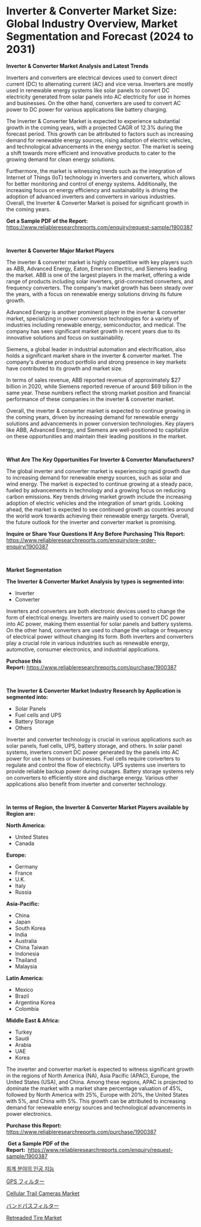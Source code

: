 <p><h1>Inverter & Converter Market Size: Global Industry Overview, Market Segmentation and Forecast (2024 to 2031)</h1></p><p><strong>Inverter & Converter Market Analysis and Latest Trends</strong></p>
<p><p>Inverters and converters are electrical devices used to convert direct current (DC) to alternating current (AC) and vice versa. Inverters are mostly used in renewable energy systems like solar panels to convert DC electricity generated from solar panels into AC electricity for use in homes and businesses. On the other hand, converters are used to convert AC power to DC power for various applications like battery charging.</p><p>The Inverter & Converter Market is expected to experience substantial growth in the coming years, with a projected CAGR of 12.3% during the forecast period. This growth can be attributed to factors such as increasing demand for renewable energy sources, rising adoption of electric vehicles, and technological advancements in the energy sector. The market is seeing a shift towards more efficient and innovative products to cater to the growing demand for clean energy solutions.</p><p>Furthermore, the market is witnessing trends such as the integration of Internet of Things (IoT) technology in inverters and converters, which allows for better monitoring and control of energy systems. Additionally, the increasing focus on energy efficiency and sustainability is driving the adoption of advanced inverters and converters in various industries. Overall, the Inverter & Converter Market is poised for significant growth in the coming years.</p></p>
<p><strong>Get a Sample PDF of the Report:&nbsp;</strong> <a href="https://www.reliableresearchreports.com/enquiry/request-sample/1900387">https://www.reliableresearchreports.com/enquiry/request-sample/1900387</a></p>
<p>&nbsp;</p>
<p><strong>Inverter & Converter Major Market Players</strong></p>
<p><p>The inverter & converter market is highly competitive with key players such as ABB, Advanced Energy, Eaton, Emerson Electric, and Siemens leading the market. ABB is one of the largest players in the market, offering a wide range of products including solar inverters, grid-connected converters, and frequency converters. The company's market growth has been steady over the years, with a focus on renewable energy solutions driving its future growth.</p><p>Advanced Energy is another prominent player in the inverter & converter market, specializing in power conversion technologies for a variety of industries including renewable energy, semiconductor, and medical. The company has seen significant market growth in recent years due to its innovative solutions and focus on sustainability.</p><p>Siemens, a global leader in industrial automation and electrification, also holds a significant market share in the inverter & converter market. The company's diverse product portfolio and strong presence in key markets have contributed to its growth and market size.</p><p>In terms of sales revenue, ABB reported revenue of approximately $27 billion in 2020, while Siemens reported revenue of around $69 billion in the same year. These numbers reflect the strong market position and financial performance of these companies in the inverter & converter market.</p><p>Overall, the inverter & converter market is expected to continue growing in the coming years, driven by increasing demand for renewable energy solutions and advancements in power conversion technologies. Key players like ABB, Advanced Energy, and Siemens are well-positioned to capitalize on these opportunities and maintain their leading positions in the market.</p></p>
<p>&nbsp;</p>
<p><strong>What Are The Key Opportunities For Inverter & Converter Manufacturers?</strong></p>
<p><p>The global inverter and converter market is experiencing rapid growth due to increasing demand for renewable energy sources, such as solar and wind energy. The market is expected to continue growing at a steady pace, fueled by advancements in technology and a growing focus on reducing carbon emissions. Key trends driving market growth include the increasing adoption of electric vehicles and the integration of smart grids. Looking ahead, the market is expected to see continued growth as countries around the world work towards achieving their renewable energy targets. Overall, the future outlook for the inverter and converter market is promising.</p></p>
<p><strong>Inquire or Share Your Questions If Any Before Purchasing This Report:</strong> <a href="https://www.reliableresearchreports.com/enquiry/pre-order-enquiry/1900387">https://www.reliableresearchreports.com/enquiry/pre-order-enquiry/1900387</a></p>
<p>&nbsp;</p>
<p><strong>Market Segmentation</strong></p>
<p><strong>The Inverter & Converter Market Analysis by types is segmented into:</strong></p>
<p><ul><li>Inverter</li><li>Converter</li></ul></p>
<p><p>Inverters and converters are both electronic devices used to change the form of electrical energy. Inverters are mainly used to convert DC power into AC power, making them essential for solar panels and battery systems. On the other hand, converters are used to change the voltage or frequency of electrical power without changing its form. Both inverters and converters play a crucial role in various industries such as renewable energy, automotive, consumer electronics, and industrial applications.</p></p>
<p><strong>Purchase this Report:&nbsp;</strong><a href="https://www.reliableresearchreports.com/purchase/1900387">https://www.reliableresearchreports.com/purchase/1900387</a></p>
<p>&nbsp;</p>
<p><strong>The Inverter & Converter Market Industry Research by Application is segmented into:</strong></p>
<p><ul><li>Solar Panels</li><li>Fuel cells and UPS</li><li>Battery Storage</li><li>Others</li></ul></p>
<p><p>Inverter and converter technology is crucial in various applications such as solar panels, fuel cells, UPS, battery storage, and others. In solar panel systems, inverters convert DC power generated by the panels into AC power for use in homes or businesses. Fuel cells require converters to regulate and control the flow of electricity. UPS systems use inverters to provide reliable backup power during outages. Battery storage systems rely on converters to efficiently store and discharge energy. Various other applications also benefit from inverter and converter technology.</p></p>
<p>&nbsp;</p>
<p><strong>In terms of Region, the Inverter & Converter Market Players available by Region are:</strong></p>
<p>
    <p> <strong> North America: </strong>
        <ul>
            <li>United States</li>
            <li>Canada</li>
        </ul>
        </p> 
    <p> <strong> Europe: </strong>
        <ul>
            <li>Germany</li>
            <li>France</li>
            <li>U.K.</li>
            <li>Italy</li>
            <li>Russia</li>
        </ul>
        </p> 
    <p> <strong> Asia-Pacific: </strong>
        <ul>
            <li>China</li>
            <li>Japan</li>
            <li>South Korea</li>
            <li>India</li>
            <li>Australia</li>
            <li>China Taiwan</li>
            <li>Indonesia</li>
            <li>Thailand</li>
            <li>Malaysia</li>
        </ul>
        </p> 
    <p> <strong> Latin America: </strong>
        <ul>
            <li>Mexico</li>
            <li>Brazil</li>
            <li>Argentina Korea</li>
            <li>Colombia</li>
        </ul>
        </p> 
    <p> <strong> Middle East & Africa: </strong>
        <ul>
            <li>Turkey</li>
            <li>Saudi</li>
            <li>Arabia</li>
            <li>UAE</li>
            <li>Korea</li>
        </ul>
    </p>
    </p>
<p><p>The inverter and converter market is expected to witness significant growth in the regions of North America (NA), Asia Pacific (APAC), Europe, the United States (USA), and China. Among these regions, APAC is projected to dominate the market with a market share percentage valuation of 45%, followed by North America with 25%, Europe with 20%, the United States with 5%, and China with 5%. This growth can be attributed to increasing demand for renewable energy sources and technological advancements in power electronics.</p></p>
<p><strong>Purchase this Report: </strong><a href="https://www.reliableresearchreports.com/purchase/1900387">https://www.reliableresearchreports.com/purchase/1900387</a></p>
<p>&nbsp;<strong>Get a Sample PDF of the Report:&nbsp;&nbsp;</strong><a href="https://www.reliableresearchreports.com/enquiry/request-sample/1900387">https://www.reliableresearchreports.com/enquiry/request-sample/1900387</a></p>
<p><strong></strong></p>
<p><p><a href="https://github.com/lkwggful07722/Market-Research-Report-List-1/blob/main/21249969785.md">회계 분야의 인공 지능</a></p><p><a href="https://github.com/ycmtqqhvk3273/Market-Research-Report-List-1/blob/main/281994210622.md">GPS フィルター</a></p><p><a href="https://github.com/elizabethdagraca/Market-Research-Report-List-2/blob/main/cellular-trail-cameras-market.md">Cellular Trail Cameras Market</a></p><p><a href="https://github.com/mathieurico66/Market-Research-Report-List-1/blob/main/595663110623.md">バンドパスフィルター</a></p><p><a href="https://issuu.com/reportprime-2/docs/retreaded-tire-market-size-2030.pptx">Retreaded Tire Market</a></p></p>